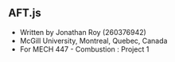 ## AFT.js

- Written by Jonathan Roy (260376942)
- McGill University, Montreal, Quebec, Canada
- For MECH 447 - Combustion : Project 1